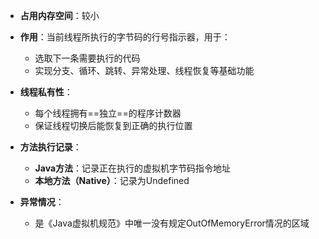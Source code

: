 
- **占用内存空间**：较小

- **作用**：当前线程所执行的字节码的行号指示器，用于：
	- 选取下一条需要执行的代码
	- 实现分支、循环、跳转、异常处理、线程恢复等基础功能

- **线程私有性**：
	- 每个线程拥有==独立==的程序计数器
	- 保证线程切换后能恢复到正确的执行位置

- **方法执行记录**：
	- **Java方法**：记录正在执行的虚拟机字节码指令地址
	- **本地方法（Native）**：记录为Undefined

- **异常情况**：
	- 是《Java虚拟机规范》中唯一没有规定OutOfMemoryError情况的区域
